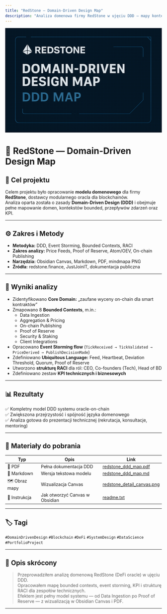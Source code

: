```yaml
---
title: "RedStone — Domain-Driven Design Map"
description: "Analiza domenowa firmy RedStone w ujęciu DDD — mapy kontekstów, KPI, Event Storming i RACI"
---
```


![RedStone DDD Map Banner](banner.png)

# 🧱 RedStone — Domain-Driven Design Map

## 🎯 Cel projektu
Celem projektu było opracowanie **modelu domenowego** dla firmy **RedStone**, dostawcy modularnego oracla dla blockchainów.  
Analiza oparta została o zasady **Domain-Driven Design (DDD)** i obejmuje pełne mapowanie domen, kontekstów bounded, przepływów zdarzeń oraz KPI.

---

## ⚙️ Zakres i Metody
- **Metodyka:** DDD, Event Storming, Bounded Contexts, RACI  
- **Zakres analizy:** Price Feeds, Proof of Reserve, Atom/OEV, On-chain Publishing  
- **Narzędzia:** Obsidian Canvas, Markdown, PDF, mindmapa PNG  
- **Źródła:** redstone.finance, JustJoinIT, dokumentacja publiczna  

---

## 🧩 Wyniki analizy
- Zidentyfikowano **Core Domain:** „zaufane wyceny on-chain dla smart kontraktów”  
- Zmapowano 8 **Bounded Contexts**, m.in.:
  - Data Ingestion  
  - Aggregation & Pricing  
  - On-chain Publishing  
  - Proof of Reserve  
  - Security & Staking  
  - Client Integrations  
- Opracowano **Event Storming flow** (`TickReceived → TickValidated → PriceDerived → PublishDecisionMade`)  
- Zdefiniowano **Ubiquitous Language:** Feed, Heartbeat, Deviation Threshold, Quorum, Proof of Reserve  
- Utworzono **strukturę RACI** dla ról: CEO, Co-founders (Tech), Head of BD  
- Zdefiniowano zestaw **KPI technicznych i biznesowych**

---

## 📊 Rezultaty
✅ Kompletny model DDD systemu oracle-on-chain  
✅ Zwiększona przejrzystość i spójność języka domenowego  
✅ Analiza gotowa do prezentacji technicznej (rekrutacja, konsultacje, mentoring)

---

## 🧩 Materiały do pobrania
| Typ | Opis | Link |
|-----|------|------|
| 📄 PDF | Pełna dokumentacja DDD | [redstone_ddd_map.pdf](./redstone_ddd_map.pdf) |
| 📝 Markdown | Wersja tekstowa modelu | [redstone_ddd_map.md](./redstone_ddd_map.md) |
| 🗺️ Obraz mapy | Wizualizacja Canvas | [redstone_detail_canvas.png](./redstone_detail_canvas.png) |
| 📜 Instrukcja | Jak otworzyć Canvas w Obsidian | [readme.txt](./readme.txt) |



---

## 🏷️ Tagi
`#DomainDrivenDesign` `#Blockchain` `#DeFi` `#SystemDesign` `#DataScience` `#PortfolioProject`

---

## 💬 Opis skrócony
> Przeprowadziłem analizę domenową RedStone (DeFi oracle) w ujęciu DDD.  
> Opracowałem mapę bounded contexts, event storming, KPI i strukturę RACI dla zespołów technicznych.  
> Efektem jest pełny model systemu — od Data Ingestion po Proof of Reserve — z wizualizacją w Obsidian Canvas i PDF.

---
